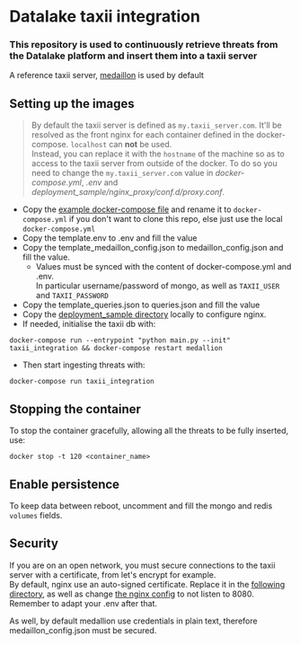 # Datalake taxii integration

### This repository is used to continuously retrieve threats from the Datalake platform and insert them into a taxii server

A reference taxii server, [medaillon](https://github.com/oasis-open/cti-taxii-server/) is used by default

## Setting up the images
> By default the taxii server is defined as `my.taxii_server.com`. It'll be resolved as the front nginx for each container defined in the docker-compose.
`localhost` can __not__ be used.  
> Instead, you can replace it with the `hostname` of the machine so as to access to the taxii server from outside of the docker.
To do so you need to change the `my.taxii_server.com` value in _docker-compose.yml_, _.env_ and _deployment_sample/nginx_proxy/conf.d/proxy.conf_.

* Copy the [example docker-compose file](docker-compose.yml.example) and rename it to `docker-compose.yml` if you don't want to clone this repo, else just use the local `docker-compose.yml` 
* Copy the template.env to .env and fill the value
* Copy the template_medaillon_config.json to medaillon_config.json and fill the value.
  * Values must be synced with the content of docker-compose.yml and .env.  
    In particular username/password of mongo, as well as `TAXII_USER` and `TAXII_PASSWORD`
* Copy the template_queries.json to queries.json and fill the value
* Copy the [deployment_sample directory](deployment_sample) locally to configure nginx.  
* If needed, initialise the taxii db with:
```shell
docker-compose run --entrypoint "python main.py --init" taxii_integration && docker-compose restart medallion 
```
* Then start ingesting threats with:
```shell
docker-compose run taxii_integration
```

## Stopping the container

To stop the container gracefully, allowing all the threats to be fully inserted, use:
```shell
docker stop -t 120 <container_name>
```

## Enable persistence

To keep data between reboot, uncomment and fill the mongo and redis `volumes` fields. 

## Security

If you are on an open network, you must secure connections to the taxii server with a certificate, from let's encrypt for example.  
By default, nginx use an auto-signed certificate. Replace it in the [following directory](deployment_sample/certs), as well as change [the nginx config](deployment_sample/nginx_proxy/conf.d/proxy.conf) to not listen to 8080.  
Remember to adapt your .env after that.

As well, by default medallion use credentials in plain text, therefore medaillon_config.json must be secured.
